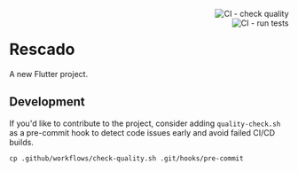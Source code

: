 <a href="https://github.com/Rescado/rescado-app/actions/workflows/check-quality.yml"><img alt="CI - check quality" align="right" src="https://github.com/Rescado/rescado-app/actions/workflows/check-quality.yml/badge.svg"></a>
<br>
<a href="https://github.com/Rescado/rescado-app/actions/workflows/run-tests.yml"><img alt="CI - run tests" align="right" src="https://github.com/Rescado/rescado-app/actions/workflows/run-tests.yml/badge.svg"></a>
# Rescado

A new Flutter project.

## Development

If you'd like to contribute to the project, consider adding `quality-check.sh` as a pre-commit hook to detect code issues early and avoid failed CI/CD builds.

```shell
cp .github/workflows/check-quality.sh .git/hooks/pre-commit
```
